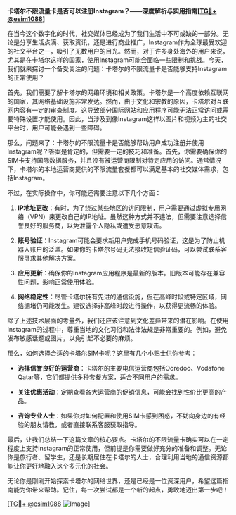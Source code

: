 **卡塔尔不限流量卡是否可以注册Instagram？——深度解析与实用指南[[TG💪+ @esim1088](https://t.me/s/esim1088)]**

在当今这个数字化的时代，社交媒体已经成为了我们生活中不可或缺的一部分。无论是分享生活点滴、获取资讯，还是进行商业推广，Instagram作为全球最受欢迎的社交平台之一，吸引了无数用户的目光。然而，对于许多身处海外的用户来说，尤其是在卡塔尔这样的国家，使用Instagram可能会面临一些限制和挑战。今天，我们就来探讨一个备受关注的问题：卡塔尔的不限流量卡是否能够支持Instagram的正常使用？

首先，我们需要了解卡塔尔的网络环境和相关政策。卡塔尔是一个高度依赖互联网的国家，其网络基础设施非常发达。然而，由于文化和宗教的原因，卡塔尔对互联网内容有一定的审查制度。这导致部分国际网站和应用程序可能无法正常访问或需要特殊设置才能使用。因此，当涉及到像Instagram这样以图片和视频为主的社交平台时，用户可能会遇到一些障碍。

那么，问题来了：卡塔尔的不限流量卡是否能够帮助用户成功注册并使用Instagram呢？答案是肯定的，但需要一定的技巧和准备。首先，你需要确保你的SIM卡支持国际数据服务，并且没有被运营商限制对特定应用的访问。通常情况下，卡塔尔的本地运营商提供的不限流量套餐都可以满足基本的社交媒体需求，包括Instagram。

不过，在实际操作中，你可能还需要注意以下几个方面：

1. **IP地址更改**：有时，为了绕过某些地区的访问限制，用户需要通过虚拟专用网络（VPN）来更改自己的IP地址。虽然这种方式并不违法，但需要注意选择信誉良好的服务商，以免泄露个人隐私或遭受恶意攻击。

2. **账号验证**：Instagram可能会要求新用户完成手机号码验证，这是为了防止机器人账户的泛滥。如果你的卡塔尔号码无法接收短信验证码，可以尝试联系客服寻求其他解决方案。

3. **应用更新**：确保你的Instagram应用程序是最新的版本。旧版本可能存在兼容性问题，影响正常使用体验。

4. **网络稳定性**：尽管卡塔尔拥有先进的通信设施，但在高峰时段或特定区域，网络拥堵仍可能发生。建议选择非高峰时段进行操作，以获得更流畅的体验。

除了上述技术层面的考量外，我们还应该注意到文化差异带来的潜在影响。在使用Instagram的过程中，尊重当地的文化习俗和法律法规是非常重要的。例如，避免发布敏感话题或图片，以免引起不必要的麻烦。

那么，如何选择合适的卡塔尔SIM卡呢？这里有几个小贴士供你参考：

- **选择信誉良好的运营商**：卡塔尔的主要电信运营商包括Ooredoo、Vodafone Qatar等，它们都提供多种套餐方案，适合不同用户的需求。
  
- **关注优惠活动**：定期查看各大运营商的促销信息，可能会找到性价比更高的产品。

- **咨询专业人士**：如果你对如何配置和使用SIM卡感到困惑，不妨向身边的有经验的朋友请教，或者直接联系客服获取指导。

最后，让我们总结一下这篇文章的核心要点。卡塔尔的不限流量卡确实可以在一定程度上支持Instagram的正常使用，但前提是你需要做好充分的准备和调整。无论你是旅行者、留学生，还是长期居住在卡塔尔的人士，合理利用当地的通信资源都能让你更好地融入这个多元化的社会。

无论你是刚刚开始探索卡塔尔的网络世界，还是已经是一位资深用户，希望这篇指南能为你带来帮助。记住，每一次尝试都是一个新的起点，勇敢地迈出第一步吧！

[[TG💪+ @esim1088](https://t.me/s/esim1088) ![Image](https://i.postimg.cc/4NQfJmqS/Snipaste-2025-05-13-00-14-12.png)]